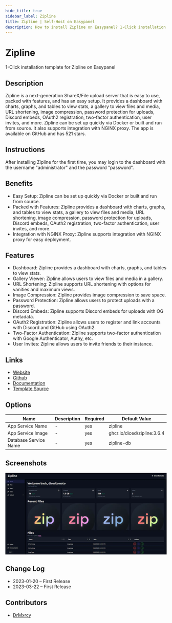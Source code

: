 ```yaml
---
hide_title: true
sidebar_label: Zipline
title: Zipline | Self-Host on Easypanel
description: How to install Zipline on Easypanel? 1-Click installation template for Zipline on Easypanel
---
```


<!-- generated -->

# Zipline

1-Click installation template for Zipline on Easypanel

## Description

Zipline is a next-generation ShareX/File upload server that is easy to use, packed with features, and has an easy setup. It provides a dashboard with charts, graphs, and tables to view stats, a gallery to view files and media, URL shortening, image compression, password protection for uploads, Discord embeds, OAuth2 registration, two-factor authentication, user invites, and more. Zipline can be set up quickly via Docker or built and run from source. It also supports integration with NGINX proxy. The app is available on GitHub and has 521 stars.

## Instructions

After installing Zipline for the first time, you may login to the dashboard with the username &quot;administrator&quot; and the password &quot;password&quot;.

## Benefits

- Easy Setup: Zipline can be set up quickly via Docker or built and run from source.
- Packed with Features: Zipline provides a dashboard with charts, graphs, and tables to view stats, a gallery to view files and media, URL shortening, image compression, password protection for uploads, Discord embeds, OAuth2 registration, two-factor authentication, user invites, and more.
- Integration with NGINX Proxy: Zipline supports integration with NGINX proxy for easy deployment.

## Features

- Dashboard: Zipline provides a dashboard with charts, graphs, and tables to view stats.
- Gallery Viewer: Zipline allows users to view files and media in a gallery.
- URL Shortening: Zipline supports URL shortening with options for vanities and maximum views.
- Image Compression: Zipline provides image compression to save space.
- Password Protection: Zipline allows users to protect uploads with a password.
- Discord Embeds: Zipline supports Discord embeds for uploads with OG metadata.
- OAuth2 Registration: Zipline allows users to register and link accounts with Discord and GitHub using OAuth2.
- Two-Factor Authentication: Zipline supports two-factor authentication with Google Authenticator, Authy, etc.
- User Invites: Zipline allows users to invite friends to their instance.

## Links

- [Website](https://zipline.diced.tech/)
- [Github](https://github.com/diced/zipline)
- [Documentation](https://zipline.diced.tech/docs/get-started)
- [Template Source](https://github.com/easypanel-io/templates/tree/main/templates/zipline)

## Options

Name | Description | Required | Default Value
-|-|-|-
App Service Name | - | yes | zipline
App Service Image | - | yes | ghcr.io/diced/zipline:3.6.4
Database Service Name | - | yes | zipline-db

## Screenshots

![Zipline Screenshot](./assets/screenshot.png)

## Change Log

- 2023-01-20 – First Release
- 2023-03-22 – First Release

## Contributors

- [DrMxrcy](https://github.com/DrMxrcy)
